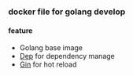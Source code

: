 ### docker file for golang develop
#### feature
* Golang base image
* [Dep](https://github.com/golang/dep) for dependency manage
* [Gin](https://github.com/codegangsta/gin) for hot reload

